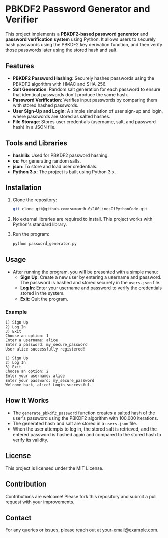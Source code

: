 
# PBKDF2 Password Generator and Verifier

This project implements a **PBKDF2-based password generator** and **password verification system** using Python. It allows users to securely hash passwords using the PBKDF2 key derivation function, and then verify those passwords later using the stored hash and salt.

## Features

- **PBKDF2 Password Hashing**: Securely hashes passwords using the PBKDF2 algorithm with HMAC and SHA-256.
- **Salt Generation**: Random salt generation for each password to ensure that identical passwords don't produce the same hash.
- **Password Verification**: Verifies input passwords by comparing them with stored hashed passwords.
- **User Sign-Up and Login**: A simple simulation of user sign-up and login, where passwords are stored as salted hashes.
- **File Storage**: Stores user credentials (username, salt, and password hash) in a JSON file.

## Tools and Libraries

- **hashlib**: Used for PBKDF2 password hashing.
- **os**: For generating random salts.
- **json**: To store and load user credentials.
- **Python 3.x**: The project is built using Python 3.x.

## Installation

1. Clone the repository:
    ```bash
    git clone git@github.com:sumanth-0/100LinesOfPythonCode.git
    ```

2. No external libraries are required to install. This project works with Python's standard library.

3. Run the program:
    ```bash
    python password_generator.py
    ```

## Usage

- After running the program, you will be presented with a simple menu:
  - **Sign Up**: Create a new user by entering a username and password. The password is hashed and stored securely in the `users.json` file.
  - **Log In**: Enter your username and password to verify the credentials stored in the system.
  - **Exit**: Quit the program.

### Example

```
1) Sign Up
2) Log In
3) Exit
Choose an option: 1
Enter a username: alice
Enter a password: my_secure_password
User alice successfully registered!

1) Sign Up
2) Log In
3) Exit
Choose an option: 2
Enter your username: alice
Enter your password: my_secure_password
Welcome back, alice! Login successful.
```

## How It Works

- The `generate_pbkdf2_password` function creates a salted hash of the user's password using the PBKDF2 algorithm with 100,000 iterations.
- The generated hash and salt are stored in a `users.json` file.
- When the user attempts to log in, the stored salt is retrieved, and the entered password is hashed again and compared to the stored hash to verify its validity.

## License

This project is licensed under the MIT License.

## Contribution

Contributions are welcome! Please fork this repository and submit a pull request with your improvements.

## Contact

For any queries or issues, please reach out at your-email@example.com.
